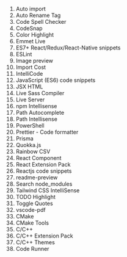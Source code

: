 1.  Auto import
2. Auto Rename Tag
3. Code Spell Checker
4. CodeSnap
5. Color Highlight
6. Emmet Live
7. ES7+ React/Redux/React-Native snippets
8. ESLint
9. Image preview
10. Import Cost
11. IntelliCode
12. JavaScript (ES6) code snippets
13. JSX HTML <tags/>
14. Live Sass Compiler
15. Live Server
16. npm Intellisense
17. Path Autocomplete
18. Path Intellisense
19. PowerShell
20. Prettier - Code formatter
21. Prisma
22. Quokka.js
23. Rainbow CSV
24. React Component
25. React Extension Pack
26. Reactjs code snippets
27. readme-preview
28. Search node_modules
29. Tailwind CSS IntelliSense
30. TODO Highlight
31. Toggle Quotes
32. vscode-pdf
33. CMake
34. CMake Tools
35. C/C++
36. C/C++ Extension Pack
38. C/C++ Themes
39. Code Runner